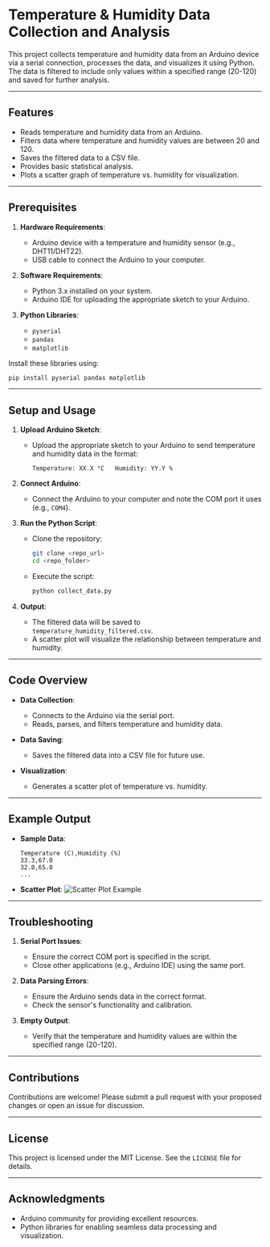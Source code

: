 # Temperature & Humidity Data Collection and Analysis

This project collects temperature and humidity data from an Arduino device via a serial connection, processes the data, and visualizes it using Python. The data is filtered to include only values within a specified range (20-120) and saved for further analysis.

---

## Features

- Reads temperature and humidity data from an Arduino.
- Filters data where temperature and humidity values are between 20 and 120.
- Saves the filtered data to a CSV file.
- Provides basic statistical analysis.
- Plots a scatter graph of temperature vs. humidity for visualization.

---

## Prerequisites

1. **Hardware Requirements**:
   - Arduino device with a temperature and humidity sensor (e.g., DHT11/DHT22).
   - USB cable to connect the Arduino to your computer.

2. **Software Requirements**:
   - Python 3.x installed on your system.
   - Arduino IDE for uploading the appropriate sketch to your Arduino.

3. **Python Libraries**:
   - `pyserial`
   - `pandas`
   - `matplotlib`

Install these libraries using:
```bash
pip install pyserial pandas matplotlib
```

---

## Setup and Usage

1. **Upload Arduino Sketch**:
   - Upload the appropriate sketch to your Arduino to send temperature and humidity data in the format:
     ```
     Temperature: XX.X °C   Humidity: YY.Y %
     ```

2. **Connect Arduino**:
   - Connect the Arduino to your computer and note the COM port it uses (e.g., `COM4`).

3. **Run the Python Script**:
   - Clone the repository:
     ```bash
     git clone <repo_url>
     cd <repo_folder>
     ```
   - Execute the script:
     ```bash
     python collect_data.py
     ```

4. **Output**:
   - The filtered data will be saved to `temperature_humidity_filtered.csv`.
   - A scatter plot will visualize the relationship between temperature and humidity.

---

## Code Overview

- **Data Collection**:
  - Connects to the Arduino via the serial port.
  - Reads, parses, and filters temperature and humidity data.

- **Data Saving**:
  - Saves the filtered data into a CSV file for future use.

- **Visualization**:
  - Generates a scatter plot of temperature vs. humidity.

---

## Example Output

- **Sample Data**:
  ```
  Temperature (C),Humidity (%)
  33.3,67.0
  32.8,65.0
  ...
  ```

- **Scatter Plot**:
  ![Scatter Plot Example]([example_plot.png](https://github.com/Knight6azer/Temperature-Humidiy-Analysis/blob/main/Screenshot%20(13).png))

---

## Troubleshooting

1. **Serial Port Issues**:
   - Ensure the correct COM port is specified in the script.
   - Close other applications (e.g., Arduino IDE) using the same port.

2. **Data Parsing Errors**:
   - Ensure the Arduino sends data in the correct format.
   - Check the sensor's functionality and calibration.

3. **Empty Output**:
   - Verify that the temperature and humidity values are within the specified range (20-120).

---

## Contributions

Contributions are welcome! Please submit a pull request with your proposed changes or open an issue for discussion.

---

## License

This project is licensed under the MIT License. See the `LICENSE` file for details.

---

## Acknowledgments

- Arduino community for providing excellent resources.
- Python libraries for enabling seamless data processing and visualization.
